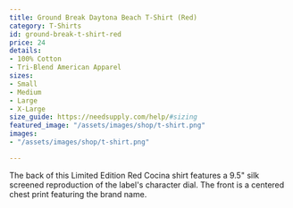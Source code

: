 ```yaml
---
title: Ground Break Daytona Beach T-Shirt (Red)
category: T-Shirts
id: ground-break-t-shirt-red
price: 24
details:
- 100% Cotton
- Tri-Blend American Apparel
sizes:
- Small
- Medium
- Large
- X-Large
size_guide: https://needsupply.com/help/#sizing
featured_image: "/assets/images/shop/t-shirt.png"
images:
- "/assets/images/shop/t-shirt.png"

---
```

The back of this Limited Edition Red Cocina shirt features a 9.5" silk screened reproduction of the label's character dial. The front is a centered chest print featuring the brand name.

